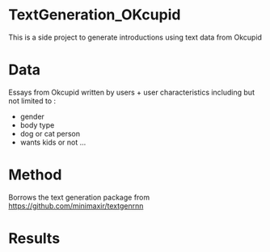 # TextGeneration_OKcupid
This is a side project to generate introductions using text data from Okcupid 


# Data

Essays from Okcupid written by users + user characteristics including but not limited to : 
- gender
- body type
- dog or cat person
- wants kids or not ...


# Method

Borrows the text generation package from https://github.com/minimaxir/textgenrnn 

# Results 
